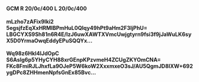 #### GCM R 20/0c/400 L 20/0c/400
**mLzho7zAFix9lki2**<br/>**5egsjfzEqXxHRMIBPmHuL0Qlqy49hPt9aHm2F3IjPhU=**<br/>**LBGCYXS9Sh81n6R4E/lzJ6uwXAWTXVmcUwjgtyrn9fsi3f9jJaWuLK6syX5D0YrmaOwqEddyEPuSQQYx...**<br/><br/>
**Wq98z6Hkl4lJdOpC**<br/>**S6Aslg6p5YHyCYH88xrGEnpKPzvmeH4ZCUgZKYOmCNA=**<br/>**FKc8FmiRJLJhxfLa9OJeP5W6koW2XxxmxeO3sJ/AU5QgmJD8IXW+692ygDPc8ZHHmenNpfsGnEx85Bvc...**